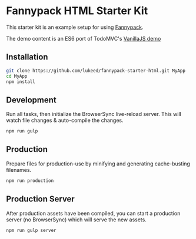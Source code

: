 # Fannypack HTML Starter Kit

This starter kit is an example setup for using [Fannypack](https://github.com/lukeed/fannypack).

The demo content is an ES6 port of TodoMVC's [VanillaJS demo](http://todomvc.com/examples/vanillajs/)

## Installation
```bash
git clone https://github.com/lukeed/fannypack-starter-html.git MyApp
cd MyApp
npm install
```

## Development
Run all tasks, then initialize the BrowserSync live-reload server. This will watch file changes & auto-compile the changes.

```bash
npm run gulp
```

## Production
Prepare files for production-use by minifying and generating cache-busting filenames.

```bash
npm run production
```

## Production Server
After production assets have been compiled, you can start a production server (no BrowserSync) which will serve the new assets.

```bash
npm run gulp server
```

